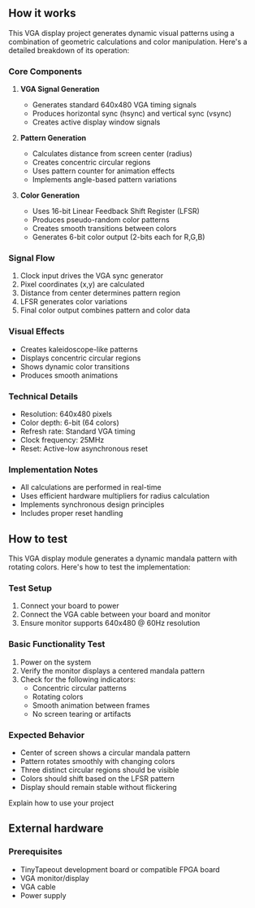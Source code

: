 <!---

This file is used to generate your project datasheet. Please fill in the information below and delete any unused
sections.

You can also include images in this folder and reference them in the markdown. Each image must be less than
512 kb in size, and the combined size of all images must be less than 1 MB.
-->

## How it works

This VGA display project generates dynamic visual patterns using a combination of geometric calculations and color manipulation. Here's a detailed breakdown of its operation:

### Core Components
1. **VGA Signal Generation**
   - Generates standard 640x480 VGA timing signals
   - Produces horizontal sync (hsync) and vertical sync (vsync)
   - Creates active display window signals

2. **Pattern Generation**
   - Calculates distance from screen center (radius)
   - Creates concentric circular regions
   - Uses pattern counter for animation effects
   - Implements angle-based pattern variations

3. **Color Generation**
   - Uses 16-bit Linear Feedback Shift Register (LFSR)
   - Produces pseudo-random color patterns
   - Creates smooth transitions between colors
   - Generates 6-bit color output (2-bits each for R,G,B)

### Signal Flow
1. Clock input drives the VGA sync generator
2. Pixel coordinates (x,y) are calculated
3. Distance from center determines pattern region
4. LFSR generates color variations
5. Final color output combines pattern and color data

### Visual Effects
- Creates kaleidoscope-like patterns
- Displays concentric circular regions
- Shows dynamic color transitions
- Produces smooth animations

### Technical Details
- Resolution: 640x480 pixels
- Color depth: 6-bit (64 colors)
- Refresh rate: Standard VGA timing
- Clock frequency: 25MHz
- Reset: Active-low asynchronous reset

### Implementation Notes
- All calculations are performed in real-time
- Uses efficient hardware multipliers for radius calculation
- Implements synchronous design principles
- Includes proper reset handling

## How to test

This VGA display module generates a dynamic mandala pattern with rotating colors. Here's how to test the implementation:

### Test Setup
1. Connect your board to power
2. Connect the VGA cable between your board and monitor
3. Ensure monitor supports 640x480 @ 60Hz resolution

### Basic Functionality Test
1. Power on the system
2. Verify the monitor displays a centered mandala pattern
3. Check for the following indicators:
   - Concentric circular patterns
   - Rotating colors
   - Smooth animation between frames
   - No screen tearing or artifacts

### Expected Behavior
- Center of screen shows a circular mandala pattern
- Pattern rotates smoothly with changing colors
- Three distinct circular regions should be visible
- Colors should shift based on the LFSR pattern
- Display should remain stable without flickering

Explain how to use your project

## External hardware

### Prerequisites
- TinyTapeout development board or compatible FPGA board
- VGA monitor/display
- VGA cable
- Power supply

